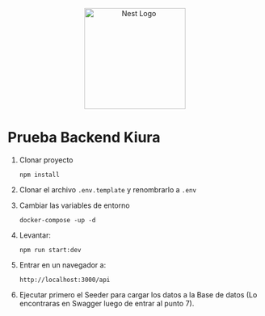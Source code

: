 <p align="center">
  <a href="http://nestjs.com/" target="blank"><img src="https://nestjs.com/img/logo-small.svg" width="200" alt="Nest Logo" /></a>
</p>

# Prueba Backend Kiura

1. Clonar proyecto 
    ```
    npm install
    ```
3. Clonar el archivo ```.env.template``` y renombrarlo a ```.env```

4. Cambiar las variables de entorno
    ```
    docker-compose -up -d
    ``` 

6. Levantar: 
    ```
    npm run start:dev
    ```

7. Entrar en un navegador a: 
    ```
    http://localhost:3000/api
    ```

8. Ejecutar primero el Seeder para cargar los datos a la Base de datos (Lo encontraras en Swagger luego de entrar al punto 7).